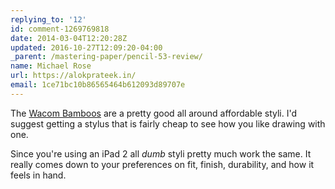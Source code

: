```yaml
---
replying_to: '12'
id: comment-1269769818
date: 2014-03-04T12:20:28Z
updated: 2016-10-27T12:09:20-04:00
_parent: /mastering-paper/pencil-53-review/
name: Michael Rose
url: https://alokprateek.in/
email: 1ce71bc10b86565464b612093d89707e
---
```


The [Wacom Bamboos](https://amzn.to/2ZNSXSZ) are a pretty good all around
affordable styli. I'd suggest getting a stylus that is fairly cheap to see how
you like drawing with one.

Since you're using an iPad 2 all _dumb_ styli pretty much work the same. It
really comes down to your preferences on fit, finish, durability, and how it
feels in hand.
